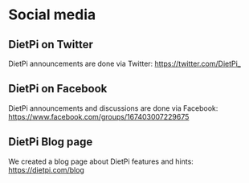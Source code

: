 # Social media

## DietPi on Twitter

DietPi announcements are done via Twitter: <https://twitter.com/DietPi_>

## DietPi on Facebook

DietPi announcements and discussions are done via Facebook: <https://www.facebook.com/groups/167403007229675>

## DietPi Blog page

We created a blog page about DietPi features and hints: <https://dietpi.com/blog>

